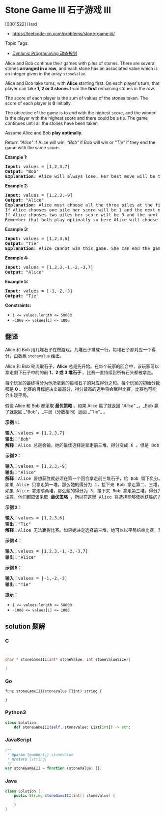 # Stone Game III 石子游戏 III

[0001522] Hard

- https://leetcode-cn.com/problems/stone-game-iii/

Topic Tags:

- [Dynamic Programming 动态规划](https://leetcode-cn.com/tag/dynamic-programming/)

Alice and Bob continue their games with piles of stones. There are several stones **arranged in a row**, and each stone has an associated value which is an integer given in the array `stoneValue`.

Alice and Bob take turns, with **Alice** starting first. On each player's turn, that player can take **1, 2 or 3 stones** from the **first** remaining stones in the row.

The score of each player is the sum of values of the stones taken. The score of each player is **0** initially.

The objective of the game is to end with the highest score, and the winner is the player with the highest score and there could be a tie. The game continues until all the stones have been taken.

Assume Alice and Bob **play optimally**.

Return _"Alice"_ if Alice will win, _"Bob"_ if Bob will win or _"Tie"_ if they end the game with the same score.

**Example 1:**

<pre><strong>Input:</strong> values = [1,2,3,7]
<strong>Output:</strong> "Bob"
<strong>Explanation:</strong> Alice will always lose. Her best move will be to take three piles and the score become 6. Now the score of Bob is 7 and Bob wins.
</pre>

**Example 2:**

<pre><strong>Input:</strong> values = [1,2,3,-9]
<strong>Output:</strong> "Alice"
<strong>Explanation:</strong> Alice must choose all the three piles at the first move to win and leave Bob with negative score.
If Alice chooses one pile her score will be 1 and the next move Bob's score becomes 5. The next move Alice will take the pile with value = -9 and lose.
If Alice chooses two piles her score will be 3 and the next move Bob's score becomes 3. The next move Alice will take the pile with value = -9 and also lose.
Remember that both play optimally so here Alice will choose the scenario that makes her win.
</pre>

**Example 3:**

<pre><strong>Input:</strong> values = [1,2,3,6]
<strong>Output:</strong> "Tie"
<strong>Explanation:</strong> Alice cannot win this game. She can end the game in a draw if she decided to choose all the first three piles, otherwise she will lose.
</pre>

**Example 4:**

<pre><strong>Input:</strong> values = [1,2,3,-1,-2,-3,7]
<strong>Output:</strong> "Alice"
</pre>

**Example 5:**

<pre><strong>Input:</strong> values = [-1,-2,-3]
<strong>Output:</strong> "Tie"
</pre>

**Constraints:**

- `1 <= values.length <= 50000`
- `-1000 <= values[i] <= 1000`

## 翻译

Alice 和 Bob 用几堆石子在做游戏。几堆石子排成一行，每堆石子都对应一个得分，由数组 `stoneValue` 给出。

Alice 和 Bob 轮流取石子，**Alice** 总是先开始。在每个玩家的回合中，该玩家可以拿走剩下石子中的的前 **1、2 或 3 堆石子** 。比赛一直持续到所有石头都被拿走。

每个玩家的最终得分为他所拿到的每堆石子的对应得分之和。每个玩家的初始分数都是 **0** 。比赛的目标是决出最高分，得分最高的选手将会赢得比赛，比赛也可能会出现平局。

假设 Alice 和 Bob 都采取 **最优策略** 。如果 Alice 赢了就返回 _"Alice"_ _，\_Bob 赢了就返回 _"Bob"，_平局（分数相同）返回 _"Tie"\_ 。

**示例 1：**

<pre><strong>输入：</strong>values = [1,2,3,7]
<strong>输出：</strong>"Bob"
<strong>解释：</strong>Alice 总是会输，她的最佳选择是拿走前三堆，得分变成 6 。但是 Bob 的得分为 7，Bob 获胜。
</pre>

**示例 2：**

<pre><strong>输入：</strong>values = [1,2,3,-9]
<strong>输出：</strong>"Alice"
<strong>解释：</strong>Alice 要想获胜就必须在第一个回合拿走前三堆石子，给 Bob 留下负分。
如果 Alice 只拿走第一堆，那么她的得分为 1，接下来 Bob 拿走第二、三堆，得分为 5 。之后 Alice 只能拿到分数 -9 的石子堆，输掉比赛。
如果 Alice 拿走前两堆，那么她的得分为 3，接下来 Bob 拿走第三堆，得分为 3 。之后 Alice 只能拿到分数 -9 的石子堆，同样会输掉比赛。
注意，他们都应该采取 <strong>最优策略 </strong>，所以在这里 Alice 将选择能够使她获胜的方案。</pre>

**示例 3：**

<pre><strong>输入：</strong>values = [1,2,3,6]
<strong>输出：</strong>"Tie"
<strong>解释：</strong>Alice 无法赢得比赛。如果她决定选择前三堆，她可以以平局结束比赛，否则她就会输。
</pre>

**示例 4：**

<pre><strong>输入：</strong>values = [1,2,3,-1,-2,-3,7]
<strong>输出：</strong>"Alice"
</pre>

**示例 5：**

<pre><strong>输入：</strong>values = [-1,-2,-3]
<strong>输出：</strong>"Tie"
</pre>

**提示：**

- `1 <= values.length <= 50000`
- `-1000 <= values[i] <= 1000`

## solution 题解

### C

```c


char * stoneGameIII(int* stoneValue, int stoneValueSize){

}
```

### Go

```golang
func stoneGameIII(stoneValue []int) string {

}
```

### Python3

```python
class Solution:
    def stoneGameIII(self, stoneValue: List[int]) -> str:
```

### JavaScript

```javascript
/**
 * @param {number[]} stoneValue
 * @return {string}
 */
var stoneGameIII = function (stoneValue) {};
```

### Java

```java
class Solution {
    public String stoneGameIII(int[] stoneValue) {

    }
}
```
